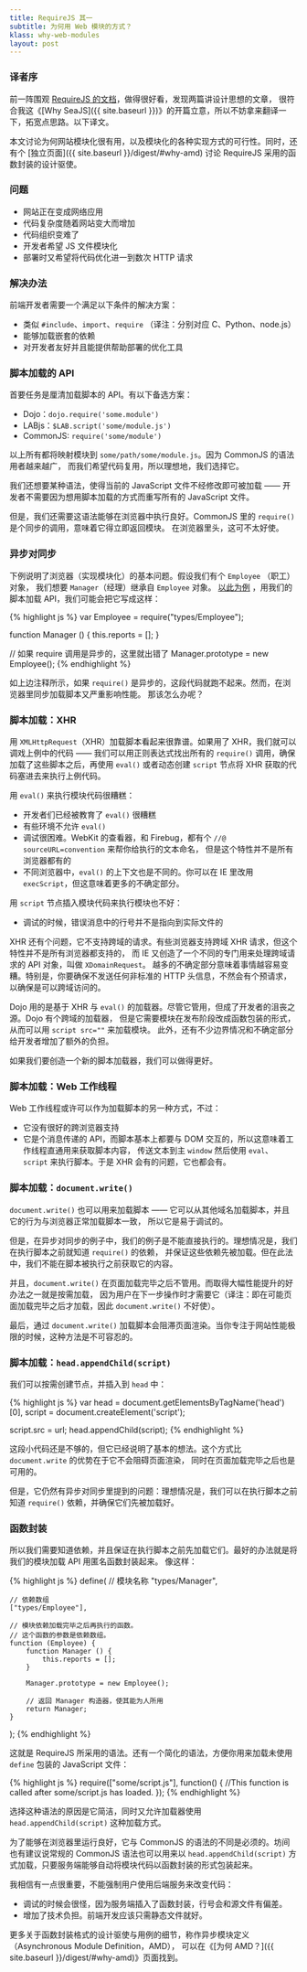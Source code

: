 ```yaml
---
title: RequireJS 其一
subtitle: 为何用 Web 模块的方式？
klass: why-web-modules
layout: post
---
```


### 译者序

前一阵围观 [RequireJS 的文档](http://requirejs.org/)，做得很好看，发现两篇讲设计思想的文章，
很符合我这《[Why SeaJS]({{ site.baseurl }})》的开篇立意，所以不妨拿来翻译一下，拓宽点思路。以下译文。

本文讨论为何网站模块化很有用，以及模块化的各种实现方式的可行性。同时，还有个
[独立页面]({{ site.baseurl }}/digest/#why-amd) 讨论 RequireJS
采用的函数封装的设计驱使。

### 问题

 - 网站正在变成网络应用
 - 代码复杂度随着网站变大而增加
 - 代码组织变难了
 - 开发者希望 JS 文件模块化
 - 部署时又希望将代码优化进一到数次 HTTP 请求

### 解决办法

前端开发者需要一个满足以下条件的解决方案：

 - 类似 `#include`、`import`、`require` （译注：分别对应 C、Python、node.js）
 - 能够加载嵌套的依赖
 - 对开发者友好并且能提供帮助部署的优化工具

### 脚本加载的 API

首要任务是厘清加载脚本的 API。有以下备选方案：

 - Dojo：`dojo.require('some.module')`
 - LABjs：`$LAB.script('some/module.js')`
 - CommonJS: `require('some/module')`

以上所有都将映射模块到 `some/path/some/module.js`。因为 CommonJS 的语法用者越来越广，
而我们希望代码复用，所以理想地，我们选择它。

我们还想要某种语法，使得当前的 JavaScript 文件不经修改即可被加载 —— 开发者不需要因为想用脚本加载的方式而重写所有的 JavaScript 文件。

但是，我们还需要这语法能够在浏览器中执行良好。CommonJS 里的 `require()` 是个同步的调用，意味着它得立即返回模块。
在浏览器里头，这可不太好使。

### 异步对同步

下例说明了浏览器（实现模块化）的基本问题。假设我们有个 `Employee` （职工）对象，
我们想要 `Manager`（经理）继承自 `Employee` 对象。
[以此为例](https://developer.mozilla.org/en-US/docs/JavaScript/Guide/Obsolete_Pages/The_Employee_Example/Creating_the_Hierarchy?redirectlocale=en-US&redirectslug=Core_JavaScript_1.5_Guide%2FObsolete_Pages%2FThe_Employee_Example%2FCreating_the_Hierarchy)
，用我们的脚本加载 API，我们可能会把它写成这样：

{% highlight js %}
var Employee = require("types/Employee");

function Manager () {
    this.reports = [];
}

// 如果 require 调用是异步的，这里就出错了
Manager.prototype = new Employee();
{% endhighlight %}

如上边注释所示，如果 `require()` 是异步的，这段代码就跑不起来。然而，在浏览器里同步加载脚本又严重影响性能。
那该怎么办呢？

### 脚本加载：XHR

用 `XMLHttpRequest`（XHR）加载脚本看起来很靠谱。如果用了 XHR，我们就可以调戏上例中的代码 ——
我们可以用正则表达式找出所有的 `require()` 调用，确保加载了这些脚本之后，再使用 `eval()` 或者动态创建 `script`
节点将 XHR 获取的代码塞进去来执行上例代码。

用 `eval()` 来执行模块代码很糟糕：

 - 开发者们已经被教育了 `eval()` 很糟糕
 - 有些环境不允许 `eval()`
 - 调试很困难。WebKit 的查看器，和 Firebug，都有个 `//@ sourceURL=convention` 来帮你给执行的文本命名，
   但是这个特性并不是所有浏览器都有的
 - 不同浏览器中，`eval()` 的上下文也是不同的。你可以在 IE 里改用 `execScript`，但这意味着更多的不确定部分。

用 `script` 节点插入模块代码来执行模块也不好：

 - 调试的时候，错误消息中的行号并不是指向到实际文件的

XHR 还有个问题，它不支持跨域的请求。有些浏览器支持跨域 XHR 请求，但这个特性并不是所有浏览器都支持的，
而 IE 又创造了一个不同的专门用来处理跨域请求的 API 对象，叫做 `XDomainRequest`。
越多的不确定部分意味着事情越容易变糟。特别是，你要确保不发送任何非标准的 HTTP 头信息，不然会有个预请求，以确保是可以跨域访问的。

Dojo 用的是基于 XHR 与 `eval()` 的加载器。尽管它管用，但成了开发者的沮丧之源。Dojo 有个跨域的加载器，
但是它需要模块在发布阶段改成函数包装的形式，从而可以用 `script src=""` 来加载模块。
此外，还有不少边界情况和不确定部分给开发者增加了额外的负担。

如果我们要创造一个新的脚本加载器，我们可以做得更好。

### 脚本加载：Web 工作线程

Web 工作线程或许可以作为加载脚本的另一种方式，不过：

 - 它没有很好的跨浏览器支持
 - 它是个消息传递的 API，而脚本基本上都要与 DOM 交互的，所以这意味着工作线程直通用来获取脚本内容，
   传送文本到主 `window` 然后使用 `eval`、`script` 来执行脚本。于是 XHR 会有的问题，它也都会有。

### 脚本加载：`document.write()`

`document.write()` 也可以用来加载脚本 —— 它可以从其他域名加载脚本，并且它的行为与浏览器正常加载脚本一致，
所以它是易于调试的。

但是，在异步对同步的例子中，我们的例子是不能直接执行的。理想情况是，我们在执行脚本之前就知道 `require()` 的依赖，
并保证这些依赖先被加载。但在此法中，我们不能在脚本被执行之前获取它的内容。

并且，`document.write()` 在页面加载完毕之后不管用。而取得大幅性能提升的好办法之一就是按需加载，
因为用户在下一步操作时才需要它（译注：即在可能页面加载完毕之后才加载，因此 `document.write()` 不好使）。

最后，通过 `document.write()` 加载脚本会阻滞页面渲染。当你专注于网站性能极限的时候，这种方法是不可容忍的。

### 脚本加载：`head.appendChild(script)`

我们可以按需创建节点，并插入到 `head` 中：

{% highlight js %}
var head = document.getElementsByTagName('head')[0],
    script = document.createElement('script');

script.src = url;
head.appendChild(script);
{% endhighlight %}

这段小代码还是不够的，但它已经说明了基本的想法。这个方式比 `document.write` 的优势在于它不会阻碍页面渲染，
同时在页面加载完毕之后也是可用的。

但是，它仍然有异步对同步里提到的问题：理想情况是，我们可以在执行脚本之前知道 `require()` 依赖，并确保它们先被加载好。

### 函数封装

所以我们需要知道依赖，并且保证在执行脚本之前先加载它们。最好的办法就是将我们的模块加载 API 用匿名函数封装起来。
像这样：

{% highlight js %}
define(
    // 模块名称
    "types/Manager",

    // 依赖数组
    ["types/Employee"],

    // 模块依赖加载完毕之后再执行的函数。
    // 这个函数的参数是依赖数组。
    function (Employee) {
        function Manager () {
            this.reports = [];
        }

        Manager.prototype = new Employee();

        // 返回 Manager 构造器，使其能为人所用
        return Manager;
    }
);
{% endhighlight %}

这就是 RequireJS 所采用的语法。还有一个简化的语法，方便你用来加载未使用 `define` 包装的 JavaScript 文件：

{% highlight js %}
require(["some/script.js"], function() {
    //This function is called after some/script.js has loaded.
});
{% endhighlight %}

选择这种语法的原因是它简洁，同时又允许加载器使用 `head.appendChild(script)` 这种加载方式。

为了能够在浏览器里运行良好，它与 CommonJS 的语法的不同是必须的。坊间也有建议说常规的 CommonJS
语法也可以用来以 `head.appendChild(script)` 方式加载，只要服务端能够自动将模块代码以函数封装的形式包装起来。

我相信有一点很重要，不能强制用户使用后端服务来改变代码：

 - 调试的时候会很怪，因为服务端插入了函数封装，行号会和源文件有偏差。
 - 增加了技术负担。前端开发应该只需静态文件就好。

更多关于函数封装格式的设计驱使与用例的细节，称作异步模块定义（Asynchronous Module Definition，AMD），
可以在《[为何 AMD？]({{ site.baseurl }}/digest/#why-amd)》页面找到。

